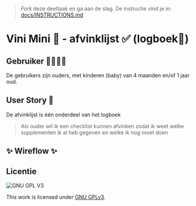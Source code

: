 > _Fork_ deze deeltaak en ga aan de slag. De instructie vind je in: [docs/INSTRUCTIONS.md](docs/INSTRUCTIONS.md)

# Vini Mini 🥜 - afvinklijst ✅ (logboek🔏) 
<!-- Geef je opdracht een titel en schrijf in één zin wat het is -->

## Gebruiker 👨‍👩‍👧‍👦
<!-- Het is duidelijk wie de gebruiker is -->
De gebruikers zijn ouders, met kinderen (baby) van 4 maanden en/of 1 jaar oud.
## User Story 📖
<!-- Er is een User Story geschreven van de interactie -->
De afvinklijst is één  onderdeel van het logboek
> Als ouder wil ik een checklist kunnen afvinken zodat ik weet welke supplementen ik al heb gegeven en welke ik nog moet doen

## ✨ Wireflow ✨
<!-- Toon de wireflow -->

 

## Licentie

![GNU GPL V3](https://www.gnu.org/graphics/gplv3-127x51.png)

This work is licensed under [GNU GPLv3](./LICENSE).
